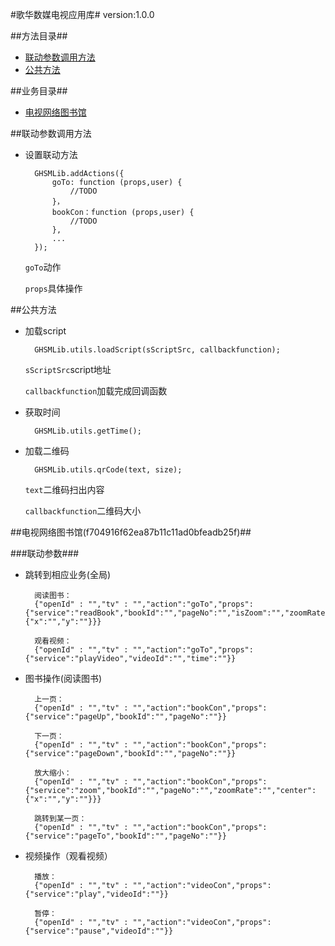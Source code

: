 #歌华数媒电视应用库#
	version:1.0.0

##方法目录##
- [联动参数调用方法](#联动参数调用方法)
- [公共方法](#公共方法)

##业务目录##

- [电视网络图书馆](#电视网络图书馆)

##联动参数调用方法

- 设置联动方法

        GHSMLib.addActions({
            goTo: function (props,user) {
                //TODO 
            }，
            bookCon：function (props,user) {
                //TODO
            },
            ...
        });
        
    `goTo`动作
     
    `props`具体操作

##公共方法
- 加载script

        GHSMLib.utils.loadScript(sScriptSrc, callbackfunction);
        
    `sScriptSrc`script地址
     
    `callbackfunction`加载完成回调函数  
    
- 获取时间

        GHSMLib.utils.getTime();
    
- 加载二维码

        GHSMLib.utils.qrCode(text, size);
        
    `text`二维码扫出内容
          
    `callbackfunction`二维码大小




##电视网络图书馆(f704916f62ea87b11c11ad0bfeadb25f)##

###联动参数###
- 跳转到相应业务(全局)
       
    	阅读图书：
		{"openId" : "","tv" : "","action":"goTo","props":{"service":"readBook","bookId":"","pageNo":"","isZoom":"","zoomRate":"","center":{"x":"","y":""}}}

		观看视频：
		{"openId" : "","tv" : "","action":"goTo","props":{"service":"playVideo","videoId":"","time":""}}
    
- 图书操作(阅读图书)

		上一页：
		{"openId" : "","tv" : "","action":"bookCon","props":{"service":"pageUp","bookId":"","pageNo":""}}

	    下一页：
		{"openId" : "","tv" : "","action":"bookCon","props":{"service":"pageDown","bookId":"","pageNo":""}}

	    放大缩小：
		{"openId" : "","tv" : "","action":"bookCon","props":{"service":"zoom","bookId":"","pageNo":"","zoomRate":"","center":{"x":"","y":""}}}

	    跳转到某一页：
		{"openId" : "","tv" : "","action":"bookCon","props":{"service":"pageTo","bookId":"","pageNo":""}}
    
- 视频操作（观看视频）

		播放：
		{"openId" : "","tv" : "","action":"videoCon","props":{"service":"play","videoId":""}}

	    暂停：
		{"openId" : "","tv" : "","action":"videoCon","props":{"service":"pause","videoId":""}}



